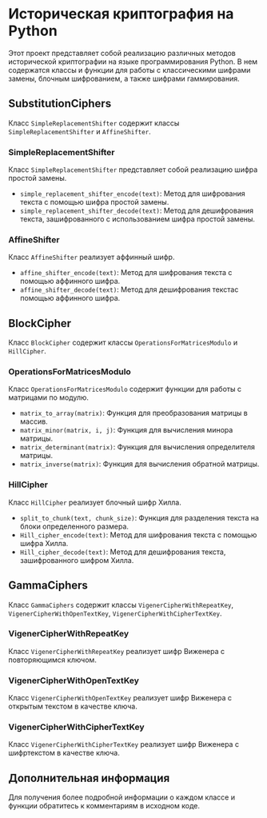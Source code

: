 # Историческая криптография на Python

Этот проект представляет собой реализацию различных методов исторической криптографии на языке программирования Python. В нем содержатся классы и функции для работы с классическими шифрами замены, блочным шифрованием, а также шифрами гаммирования.


## SubstitutionCiphers
Класс `SimpleReplacementShifter` содержит классы `SimpleReplacementShifter` и `AffineShifter`.


### SimpleReplacementShifter
Класс `SimpleReplacementShifter` представляет собой реализацию шифра простой замены.

- `simple_replacement_shifter_encode(text)`: Метод для шифрования текста с помощью шифра простой замены.
- `simple_replacement_shifter_decode(text)`: Метод для дешифрования текста, зашифрованного с использованием шифра простой замены.

### AffineShifter
Класс `AffineShifter` реализует аффинный шифр.

- `affine_shifter_encode(text)`: Метод для шифрования текста с помощью  аффинного шифра.
- `affine_shifter_decode(text)`: Метод для дешифрования текстас помощью  аффинного шифра.


## BlockCipher
Класс `BlockCipher` содержит классы `OperationsForMatricesModulo` и `HillCipher`.


### OperationsForMatricesModulo
Класс `OperationsForMatricesModulo` содержит функции для работы с матрицами по модулю.

- `matrix_to_array(matrix)`: Функция для преобразования матрицы в массив.
- `matrix_minor(matrix, i, j)`: Функция для вычисления минора матрицы.
- `matrix_determinant(matrix)`: Функция для вычисления определителя матрицы.
- `matrix_inverse(matrix)`: Функция для вычисления обратной матрицы.

### HillCipher
Класс `HillCipher` реализует блочный шифр Хилла.

- `split_to_chunk(text, chunk_size)`: Функция для разделения текста на блоки определенного размера.
- `Hill_cipher_encode(text)`: Метод для шифрования текста с помощью шифра Хилла.
- `Hill_cipher_decode(text)`: Метод для дешифрования текста, зашифрованного шифром Хилла.


## GammaCiphers
Класс `GammaCiphers` содержит классы `VigenerCipherWithRepeatKey`, `VigenerCipherWithOpenTextKey`, `VigenerCipherWithCipherTextKey`.


### VigenerCipherWithRepeatKey
Класс `VigenerCipherWithRepeatKey` реализует шифр Виженера с повторяющимся ключом.

### VigenerCipherWithOpenTextKey
Класс `VigenerCipherWithOpenTextKey` реализует шифр Виженера с открытым текстом в качестве ключа.

### VigenerCipherWithCipherTextKey
Класс `VigenerCipherWithCipherTextKey` реализует шифр Виженера с шифртекстом в качестве ключа.

## Дополнительная информация

Для получения более подробной информации о каждом классе и функции обратитесь к комментариям в исходном коде.
